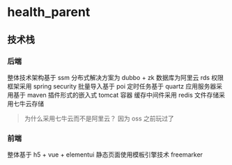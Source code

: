 # health_parent

## 技术栈

### 后端

整体技术架构基于 ssm
分布式解决方案为 dubbo + zk
数据库为阿里云 rds
权限框架采用 spring security
批量导入基于 poi
定时任务基于 quartz
应用服务器采用基于 maven 插件形式的嵌入式 tomcat 容器
缓存中间件采用 redis
文件存储采用七牛云存储
> 为什么采用七牛云而不是阿里云？
> 因为 oss 之前玩过了

### 前端

整体基于 h5 + vue + elementui
静态页面使用模板引擎技术 freemarker
